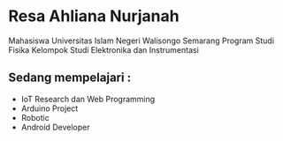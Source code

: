 <!DOCTYPE html>
<html>
<head>
</head>
<body>
 
<h1>Resa Ahliana Nurjanah</h1>
<p>Mahasiswa Universitas Islam Negeri Walisongo Semarang Program Studi Fisika Kelompok Studi Elektronika dan Instrumentasi</p>
  
  <h2>Sedang mempelajari :</h2>
 <ul>
   <li>IoT Research dan Web Programming</li>
   <li>Arduino Project</li>
   <li>Robotic</li>
   <li>Android Developer</li>
</ul>


</body>
</html>

